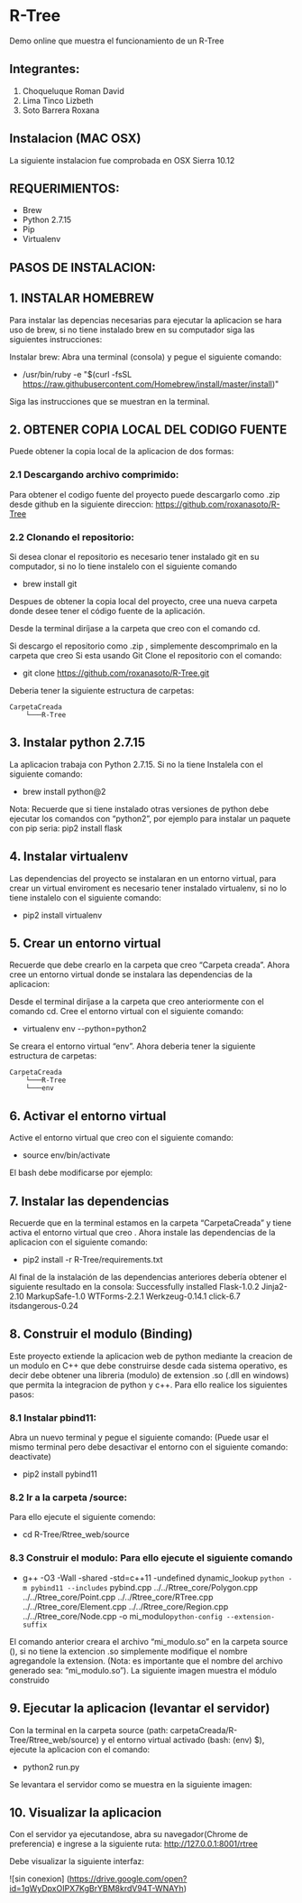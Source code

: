 R-Tree
========

Demo online que muestra el funcionamiento de un R-Tree

Integrantes:
------------

1. Choqueluque Roman David
2. Lima Tinco Lizbeth
3. Soto Barrera Roxana

Instalacion (MAC OSX)
---------------------

La siguiente instalacion fue comprobada en OSX Sierra 10.12

REQUERIMIENTOS:
---------------

- Brew
- Python 2.7.15
- Pip
- Virtualenv

PASOS DE INSTALACION:
---------------------

## 1. INSTALAR  HOMEBREW

Para instalar las depencias necesarias para ejecutar la aplicacion se hara uso de brew, si no tiene instalado brew en su computador siga las siguientes instrucciones:

Instalar brew: Abra una terminal (consola) y pegue el siguiente comando:
- /usr/bin/ruby -e "$(curl -fsSL https://raw.githubusercontent.com/Homebrew/install/master/install)"

Siga las instrucciones que se muestran en la terminal.

## 2. OBTENER COPIA LOCAL DEL CODIGO FUENTE

Puede obtener la copia local de la aplicacion de dos formas:

### 2.1 Descargando archivo comprimido: 
Para obtener el codigo fuente del proyecto puede descargarlo como .zip desde github en la siguiente direccion: https://github.com/roxanasoto/R-Tree
### 2.2 Clonando el repositorio: 
Si desea clonar el repositorio es necesario tener instalado git en su computador, si no lo tiene instalelo con el siguiente comando

- brew install git

Despues de obtener la copia local del proyecto, cree una nueva carpeta donde desee tener el código fuente de la aplicación.

Desde la terminal diríjase a la  carpeta que creo con el comando cd.

Si descargo el repositorio como .zip , simplemente descomprimalo en la carpeta que creo
Si esta usando Git Clone el repositorio con el comando:
		
- git clone https://github.com/roxanasoto/R-Tree.git

Deberia tener la siguiente estructura de carpetas:
	
	CarpetaCreada
    	└───R-Tree
			
## 3. Instalar python 2.7.15
La aplicacion trabaja con Python 2.7.15. Si no la tiene Instalela con el siguiente comando:

- brew install python@2

Nota: Recuerde que si tiene instalado otras versiones de python debe ejecutar los comandos con “python2”, por ejemplo para instalar un paquete con pip seria: pip2 install flask
 
## 4. Instalar virtualenv
Las dependencias del proyecto se instalaran en un entorno virtual, para crear un virtual enviroment es necesario tener instalado virtualenv, si no lo tiene instalelo  con el siguiente comando:

- pip2 install virtualenv

## 5. Crear un entorno virtual
Recuerde que debe crearlo en la carpeta que creo “Carpeta creada”. Ahora cree un entorno virtual donde se instalara las dependencias de la aplicacion:

Desde el terminal diríjase a la carpeta que creo anteriormente con el comando cd.
Cree el entorno virtual con el siguiente comando:

- virtualenv env --python=python2

Se creara el entorno virtual “env”. Ahora deberia tener la siguiente estructura de carpetas:

	CarpetaCreada
    	└───R-Tree
    	└───env

## 6. Activar el entorno virtual
Active el entorno virtual que creo con el siguiente comando:

- source env/bin/activate

El bash debe modificarse por ejemplo:


## 7. Instalar las dependencias
Recuerde que en la terminal estamos en la carpeta “CarpetaCreada” y tiene activa el entorno virtual que creo . Ahora instale las dependencias de la aplicacion con el siguiente comando:

- pip2 install -r R-Tree/requirements.txt

Al final de la instalación de las dependencias anteriores debería obtener el siguiente resultado en la consola:
Successfully installed Flask-1.0.2 Jinja2-2.10 MarkupSafe-1.0 WTForms-2.2.1 Werkzeug-0.14.1 click-6.7 itsdangerous-0.24

## 8. Construir el modulo (Binding)
Este proyecto extiende la aplicacion web de python mediante la creacion de un modulo en C++ que debe construirse desde cada sistema operativo, es decir debe obtener una libreria (modulo) de extension .so (.dll en windows) que permita la integracion de python y c++. Para ello realice los siguientes pasos:
### 8.1 Instalar pbind11:
Abra un nuevo terminal y pegue el siguiente comando: (Puede usar el mismo terminal pero debe desactivar el entorno con el siguiente comando: deactivate)

- pip2 install pybind11

### 8.2 Ir a la carpeta  /source: 
Para ello ejecute el siguiente comendo:

- cd R-Tree/Rtree_web/source

### 8.3 Construir el modulo: Para ello ejecute el siguiente comando

- g++ -O3 -Wall -shared -std=c++11 -undefined dynamic_lookup `python -m pybind11 --includes` pybind.cpp ../../Rtree_core/Polygon.cpp ../../Rtree_core/Point.cpp ../../Rtree_core/RTree.cpp  ../../Rtree_core/Element.cpp ../../Rtree_core/Region.cpp ../../Rtree_core/Node.cpp  -o mi_modulo`python-config --extension-suffix`
 
El comando anterior creara el archivo “mi_modulo.so” en la carpeta source (), si no tiene la extencion .so simplemente modifique el nombre agregandole la extension. (Nota:  es importante que el nombre del archivo generado sea: “mi_modulo.so”). 
La siguiente imagen muestra el módulo construido



## 9. Ejecutar la aplicacion (levantar el servidor)
Con la terminal en la carpeta source (path: carpetaCreada/R-Tree/Rtree_web/source) y el entorno virtual activado (bash: (env) $), ejecute la aplicacion con el comando:

- python2 run.py

Se levantara el servidor como se muestra en la siguiente imagen:


## 10. Visualizar la aplicacion
Con el servidor ya ejecutandose, abra su navegador(Chrome de preferencia) e ingrese a la siguiente ruta:
http://127.0.0.1:8001/rtree

Debe visualizar la siguiente interfaz:

![sin conexion] (https://drive.google.com/open?id=1gWyDpxOIPX7KgBrYBM8krdV94T-WNAYh)

